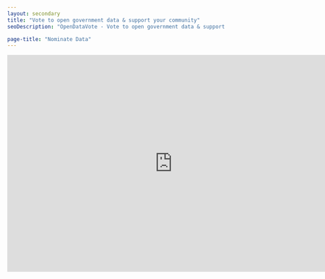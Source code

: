 ```yaml
---
layout: secondary
title: "Vote to open government data & support your community"
seoDescription: "OpenDataVote - Vote to open government data & support your community"

page-title: "Nominate Data"
---
```

<iframe src="https://docs.google.com/forms/d/e/1FAIpQLScPvki4Xf8-dGBGjbn_nfaDCTHWwtBymEOojyEo9JhWD9eMhQ/viewform?embedded=true" width="760" height="500" frameborder="0" marginheight="0" marginwidth="0">Loading...</iframe>
